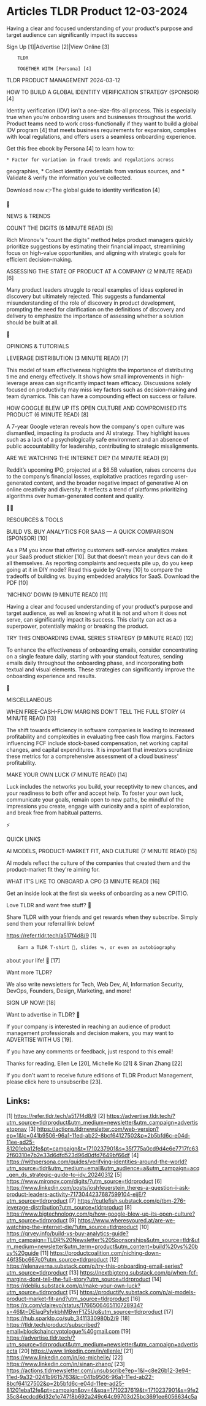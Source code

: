 # Articles TLDR Product 12-03-2024

Having a clear and focused understanding of your product's purpose and
target audience can significantly impact its success 

 Sign Up [1]|Advertise [2]|View Online [3] 

		TLDR

		TOGETHER WITH [Persona] [4]

TLDR PRODUCT MANAGEMENT 2024-03-12

 HOW TO BUILD A GLOBAL IDENTITY VERIFICATION STRATEGY (SPONSOR) [4] 

 Identity verification (IDV) isn’t a one-size-fits-all process. This
is especially true when you’re onboarding users and businesses
throughout the world.
Product teams need to work cross-functionally if they want to build a
global IDV program [4] that meets business requirements for expansion,
complies with local regulations, and offers users a seamless
onboarding experience.

Get this free ebook by Persona [4] to learn how to:

	* Factor for variation in fraud trends and regulations across
geographies,
	* Collect identity credentials from various sources, and
	* Validate & verify the information you’ve collected.

Download now 👉The global guide to identity verification [4]

📱

NEWS & TRENDS

 COUNT THE DIGITS (6 MINUTE READ) [5] 

 Rich Mironov's "count the digits" method helps product managers
quickly prioritize suggestions by estimating their financial impact,
streamlining focus on high-value opportunities, and aligning with
strategic goals for efficient decision-making. 

 ASSESSING THE STATE OF PRODUCT AT A COMPANY (2 MINUTE READ) [6] 

 Many product leaders struggle to recall examples of ideas explored in
discovery but ultimately rejected. This suggests a fundamental
misunderstanding of the role of discovery in product development,
prompting the need for clarification on the definitions of discovery
and delivery to emphasize the importance of assessing whether a
solution should be built at all. 

🚀 

OPINIONS & TUTORIALS

 LEVERAGE DISTRIBUTION (3 MINUTE READ) [7] 

 This model of team effectiveness highlights the importance of
distributing time and energy effectively. It shows how small
improvements in high-leverage areas can significantly impact team
efficacy. Discussions solely focused on productivity may miss key
factors such as decision-making and team dynamics. This can have a
compounding effect on success or failure. 

 HOW GOOGLE BLEW UP ITS OPEN CULTURE AND COMPROMISED ITS PRODUCT (6
MINUTE READ) [8] 

 A 7-year Google veteran reveals how the company's open culture was
dismantled, impacting its products and AI strategy. They highlight
issues such as a lack of a psychologically safe environment and an
absence of public accountability for leadership, contributing to
strategic misalignments. 

 ARE WE WATCHING THE INTERNET DIE? (14 MINUTE READ) [9] 

 Reddit’s upcoming IPO, projected at a $6.5B valuation, raises
concerns due to the company’s financial losses, exploitative
practices regarding user-generated content, and the broader negative
impact of generative AI on online creativity and diversity. It
reflects a trend of platforms prioritizing algorithms over
human-generated content and quality. 

🧑‍💻 

RESOURCES & TOOLS

 BUILD VS. BUY ANALYTICS FOR SAAS — A QUICK COMPARISON (SPONSOR)
[10] 

 As a PM you know that offering customers self-service analytics makes
your SaaS product stickier [10]. But that doesn’t mean your devs can
do it all themselves. As reporting complaints and requests pile up, do
you keep going at it in DIY mode? Read this guide by Qrvey [10] to
compare the tradeoffs of building vs. buying embedded analytics for
SaaS. Download the PDF [10] 

 ‘NICHING’ DOWN (9 MINUTE READ) [11] 

 Having a clear and focused understanding of your product's purpose
and target audience, as well as knowing what it is not and whom it
does not serve, can significantly impact its success. This clarity can
act as a superpower, potentially making or breaking the product. 

 TRY THIS ONBOARDING EMAIL SERIES STRATEGY (9 MINUTE READ) [12] 

 To enhance the effectiveness of onboarding emails, consider
concentrating on a single feature daily, starting with your standout
features, sending emails daily throughout the onboarding phase, and
incorporating both textual and visual elements. These strategies can
significantly improve the onboarding experience and results. 

🎁

MISCELLANEOUS

 WHEN FREE-CASH-FLOW MARGINS DON'T TELL THE FULL STORY (4 MINUTE READ)
[13] 

 The shift towards efficiency in software companies is leading to
increased profitability and complexities in evaluating free cash flow
margins. Factors influencing FCF include stock-based compensation, net
working capital changes, and capital expenditures. It is important
that investors scrutinize these metrics for a comprehensive assessment
of a cloud business' profitability. 

 MAKE YOUR OWN LUCK (7 MINUTE READ) [14] 

 Luck includes the networks you build, your receptivity to new
chances, and your readiness to both offer and accept help. To foster
your own luck, communicate your goals, remain open to new paths, be
mindful of the impressions you create, engage with curiosity and a
spirit of exploration, and break free from habitual patterns. 

⚡

QUICK LINKS

 AI MODELS, PRODUCT-MARKET FIT, AND CULTURE (7 MINUTE READ) [15] 

 AI models reflect the culture of the companies that created them and
the product-market fit they're aiming for. 

 WHAT IT’S LIKE TO ONBOARD A CPO (3 MINUTE READ) [16] 

 Get an inside look at the first six weeks of onboarding as a new
CP(T)O. 

Love TLDR and want free stuff? 🎁

 Share TLDR with your friends and get rewards when they subscribe.
Simply send them your referral link below! 

 https://refer.tldr.tech/a517f4d8/9 [1] 

		Earn a TLDR T-shirt 👕, slides 🩴, or even an autobiography
about your life! 🤯 [17]

Want more TLDR?

 We also write newsletters for Tech, Web Dev, AI, Information
Security, DevOps, Founders, Design, Marketing, and more! 

SIGN UP NOW! [18] 

Want to advertise in TLDR? 📰

 If your company is interested in reaching an audience of product
management professionals and decision makers, you may want to
ADVERTISE WITH US [19]. 

 If you have any comments or feedback, just respond to this email! 

Thanks for reading, 
Ellen Le [20], Michelle Ko [21] & Sinan Zhang [22] 

If you don't want to receive future editions of TLDR Product
Management, please click here to unsubscribe [23]. 



Links:
------
[1] https://refer.tldr.tech/a517f4d8/9
[2] https://advertise.tldr.tech/?utm_source=tldrproduct&utm_medium=newsletter&utm_campaign=advertisetopnav
[3] https://actions.tldrnewsletter.com/web-version?ep=1&lc=041b9506-96a1-11ed-ab22-8bcf64127502&p=2b5bfd6c-e04d-11ee-ad25-81201eba12fe&pt=campaign&t=1710237901&s=35f775a0cd9d4e6e7717fc632f60310e7b2e33d6dfd523d96d0dfd7649bf66df
[4] https://withpersona.com/guides/verifying-identities-around-the-world?utm_source=tldr&utm_medium=email&utm_audience=a&utm_campaign=acq_gen_ds_strategic-guide-to-idv_20240312
[5] https://www.mironov.com/digits/?utm_source=tldrproduct
[6] https://www.linkedin.com/posts/joshfeuerstein_theres-a-question-i-ask-product-leaders-activity-7173044237687599104-eijE/?utm_source=tldrproduct
[7] https://cutlefish.substack.com/p/tbm-276-leverage-distribution?utm_source=tldrproduct
[8] https://www.bigtechnology.com/p/how-google-blew-up-its-open-culture?utm_source=tldrproduct
[9] https://www.wheresyoured.at/are-we-watching-the-internet-die/?utm_source=tldrproduct
[10] https://qrvey.info/build-vs-buy-analytics-guide?utm_campaign=TLDR%20Newsletter%20Sponsorships&utm_source=tldr&utm_medium=newsletter&utm_term=product&utm_content=build%20vs%20buy%20guide
[11] https://productcoalition.com/niching-down-46f35bc667c0?utm_source=tldrproduct
[12] https://elenaverna.substack.com/p/try-this-onboarding-email-series?utm_source=tldrproduct
[13] https://nextbigteng.substack.com/p/when-fcf-margins-dont-tell-the-full-story?utm_source=tldrproduct
[14] https://debliu.substack.com/p/make-your-own-luck?utm_source=tldrproduct
[15] https://productify.substack.com/p/ai-models-product-market-fit-and?utm_source=tldrproduct
[16] https://x.com/clairevo/status/1766506465110728934?s=46&t=DEIagPsfykbhMBwrF1Z5Ug&utm_source=tldrproduct
[17] https://hub.sparklp.co/sub_3411330980b2/9
[18] https://tldr.tech/product/subscribed?email=blockchaincryptologue%40gmail.com
[19] https://advertise.tldr.tech/?utm_source=tldrproduct&utm_medium=newsletter&utm_campaign=advertisecta
[20] https://www.linkedin.com/in/ellenle/
[21] https://www.linkedin.com/in/ko-michelle/
[22] https://www.linkedin.com/in/sinan-zhang/
[23] https://actions.tldrnewsletter.com/unsubscribe?ep=1&l=c8e26b12-3e94-11ed-9a32-0241b9615763&lc=041b9506-96a1-11ed-ab22-8bcf64127502&p=2b5bfd6c-e04d-11ee-ad25-81201eba12fe&pt=campaign&pv=4&spa=1710237619&t=1710237901&s=9fe235c84ecdcd6d32e1e747f8b692a249c64c99703d25bc3691ee6056634c5a